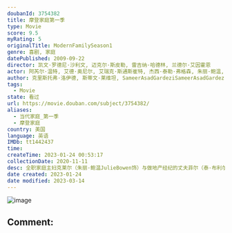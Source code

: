 ```yaml
---
doubanId: 3754382
title: 摩登家庭第一季
type: Movie
score: 9.5
myRating: 5
originalTitle: ModernFamilySeason1
genre: 喜剧, 家庭
datePublished: 2009-09-22
director: 凯文·罗德尼·沙利文, 迈克尔·斯皮勒, 雷吉纳·哈德林, 兰德尔·艾因霍恩
actor: 阿芮尔·温特, 艾德·奥尼尔, 艾瑞克·斯通斯崔特, 杰西·泰勒·弗格森, 朱丽·鲍温, 诺兰·古德, 里克·罗德里格兹, 萨拉·海蓝德, 索菲娅·维加拉, 泰·布利尔, 布鲁诺·奥利弗, 蒙蒂·夏普, 玛丽杰西卡皮茨, 戴尔·特纳, 佛莱德·威拉特, 马库斯·布朗, 史黛西富森, 霍利.韦伯, 谢莉·朗, 莉莲·亚当斯, 贝尔纳多·巴迪罗, 莉莉亚·白金汉, 玛丽莎·库埃瓦斯, 凯特琳·德弗, 爱德华·诺顿, 乔伊贝克, 戴维斯·米凯尔斯, 里德·尤因, 玛格丽特·贾德森, 明妮·德里弗, 科比·布莱恩特, 查兹·帕尔明特瑞, 凯丽迈克尔斯, 布莱克·吉布斯, 马特·科博伊, 贾斯汀·柯克, 切克麦科勒姆, 珍妮卡·贝尔格雷, 克里斯托弗·西亚, 杰克逊·奥德, 海莉·艾琳, 布鲁斯·奥尔特曼, 莫·柯林斯, 朱迪·格雷尔, 埃里克·兰格, 布兰迪·莱德福特, 克里斯汀·沙尔, 伊丽莎白·班克斯, 威廉姆·琼斯, 杰森·安顿, 诺兰·诺斯, 本杰明·布拉特, 莫莉贝克弗格森, undefined, 隆巴多·博伊尔, 汤姆·怀特, 中村苏西, 斯托尼杰克逊, 玛尔戈·哈什曼, undefined, 肖恩·史密斯, undefined
author: 克里斯托弗·洛伊德, 斯蒂文·莱维坦, SameerAsadGardeziSameerAsadGardezi, 乔·劳森, 卡罗琳·威廉斯
tags:
  - Movie
state: 看过
url: https://movie.douban.com/subject/3754382/
aliases:
  - 当代家庭_第一季
  - 摩登家庭
country: 美国
language: 英语
IMDb: tt1442437
time: 
createTime: 2023-01-24 00:53:17
collectionDate: 2020-11-11
desc: 全职家庭主妇克莱尔（朱丽·鲍温JulieBowen饰）与做地产经纪的丈夫菲尔（泰·布利尔TyBurrell饰）养育着两个青春期的女儿和一个十岁大的儿子。克莱尔年过六旬的老父杰（艾德·奥尼尔...
date created: 2023-01-24
date modified: 2023-03-14
---
```


![image](p455073620.jpg)

Comment:
---
